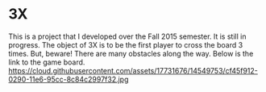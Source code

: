 # 3X
This is a project that I developed over the Fall 2015 semester.
It is still in progress.
The object of 3X is to be the first player to cross the board 3 times. But, beware! There are many obstacles along the way.
Below is the link to the game board.
https://cloud.githubusercontent.com/assets/17731676/14549753/cf45f912-0290-11e6-95cc-8c84c2997f32.jpg
